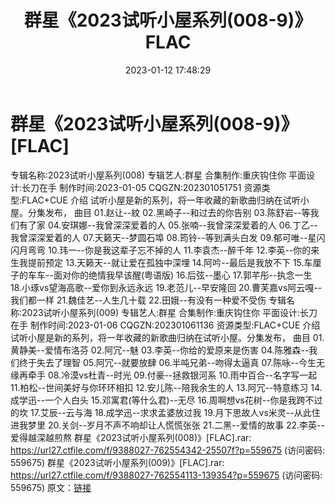 ﻿---
title: 群星《2023试听小屋系列(008-9)》FLAC
date: 2023-01-12 17:48:29
categories: APE、FLAC、MP3
tags: 华语中文
---
# 群星《2023试听小屋系列(008-9)》[FLAC]

专辑名称:2023试听小屋系列(008)
专辑艺人:群星
合集制作:重庆钩住你
平面设计:长刀在手
制作时间:2023-01-05
CQGZN:202301051751
资源类型:FLAC+CUE
介绍
试听小屋是新的系列，将一年收藏的新歌曲归纳在试听小屋。分集发布，
曲目
01.赵让--紋
02.黑崎子--和过去的你告别
03.陈舒岩--等我们有了家
04.安琪娜--我曾深深爱着的人
05.张喃--我曾深深爱着的人
06.丁乙--我曾深深爱着的人
07.天籁天--梦圆石埠
08.筠铃--等到满头白发
09.郁可唯--星闪闪月弯弯
10.玮一--你是我这辈子忘不掉的人
11.李袁杰--醉千年
12.李英--你的来生我提前预定
13.天籁天--就让爱在孤独中深埋
14.阿吟--最后是我放不下
15.车厘子的车车--面对你的绝情我早该醒(粤语版)
16.后弦--墨心
17.郭芊彤--执念一生
18.小琢vs望海高歌--爱你到永远永远
19.老范儿--早安隆回
20.曹芙嘉vs阿云嘎--我们都一样
21.魏佳艺--人生几十载
22.田娥--有没有一种爱不受伤
专辑名称:2023试听小屋系列(009)
专辑艺人:群星
合集制作:重庆钩住你
平面设计:长刀在手
制作时间:2023-01-06
CQGZN:202301061136
资源类型:FLAC+CUE
介绍
试听小屋是新的系列，将一年收藏的新歌曲归纳在试听小屋。分集发布，
曲目
01.黄静美--爱情布洛芬
02.阿冗--魅
03.李英--你给的爱原来是伤害
04.陈雅森--我们终于失去了理智
05.阿冗--就要放肆
06.半吨兄弟--吻得太逼真
07.陈咏--今生无缘再牵手
08.冷漠vs杜青--时光
09.付豪--拯救银河系
10.雨中百合--名字写一起
11.柏松--世间美好与你环环相扣
12.安儿陈--陪我余生的人
13.阿冗--特意练习
14.成学迅--一个人白头
15.邓寓君(等什么君)--无尽
16.周啊想vs花树--你是我跨不过的坎
17.艾辰--云与海
18.成学迅--求求孟婆放过我
19.月下思故人vs米灵--从此住进我梦里
20.关剑--岁月不声不响却让人慌慌张张
21.二黑--爱情的故事
22.李英--爱得越深越煎熬
群星《2023试听小屋系列(008)》[FLAC].rar: https://url27.ctfile.com/f/9388027-762554342-25507f?p=559675
(访问密码: 559675)
群星《2023试听小屋系列(009)》[FLAC].rar: https://url27.ctfile.com/f/9388027-762554113-139354?p=559675
(访问密码: 559675)
原文：[链接](https://blog.sina.com.cn/s/blog_1647c7e76010310nv.html)